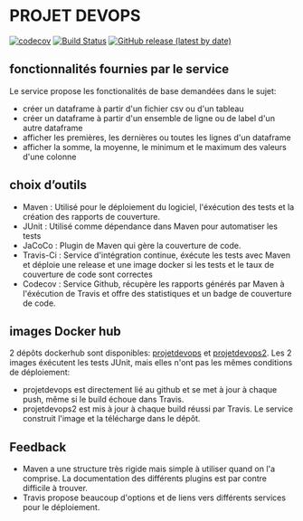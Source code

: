# PROJET DEVOPS



[![codecov](https://img.shields.io/codecov/c/github/PierreMarchetti/PROJET_DEVOPS)](https://codecov.io/gh/PierreMarchetti/PROJET_DEVOPS)
[![Build Status](https://travis-ci.com/PierreMarchetti/PROJET_DEVOPS.svg?branch=master)](https://travis-ci.com/PierreMarchetti/PROJET_DEVOPS)
[![GitHub release (latest by date)](https://img.shields.io/github/v/release/pierremarchetti/PROJET_DEVOPS)](https://github.com/PierreMarchetti/PROJET_DEVOPS/releases/latest)



## fonctionnalités fournies par le service
Le service propose les fonctionalités de base demandées dans le sujet:
 - créer un dataframe à partir d'un fichier csv ou d'un tableau
 - créer un dataframe à partir d'un ensemble de ligne ou de label d'un autre dataframe
- afficher les premières, les dernières ou toutes les lignes d'un dataframe
- afficher la somme, la moyenne, le minimum et le maximum des valeurs d'une colonne

## choix d’outils


- Maven : Utilisé pour le déploiement du logiciel, l'éxécution des tests et la création des rapports de couverture.  
- JUnit : Utilisé comme dépendance dans Maven pour automatiser les tests
- JaCoCo : Plugin de Maven qui gère la couverture de code.
- Travis-Ci : Service d'intégration continue, éxécute les tests avec Maven et déploie une release et une image docker si les tests et le taux de couverture de code sont correctes
- Codecov : Service Github, récupère les rapports générés par Maven à l'éxécution de Travis et offre des statistiques et un badge de couverture de code.

## images Docker hub
2 dépôts dockerhub sont disponibles: [projetdevops](https://hub.docker.com/repository/docker/pierremarchetti/projetdevops) et [projetdevops2](https://hub.docker.com/repository/docker/pierremarchetti/projetdevops2). Les 2 images éxécutent les tests JUnit, mais elles n'ont pas les mêmes conditions de déploiement:
- projetdevops est directement lié au github et se met à jour à chaque push, même si le build échoue dans Travis.
- projetdevops2 est mis à jour à chaque build réussi par Travis. Le service construit l'image et la télécharge dans le dépôt.

  
## Feedback

- Maven a une structure très rigide mais simple à utiliser quand on l'a comprise. La documentation des différents plugins est par contre difficile à trouver. 
- Travis propose beaucoup d'options et de liens vers différents services pour le déploiement.



